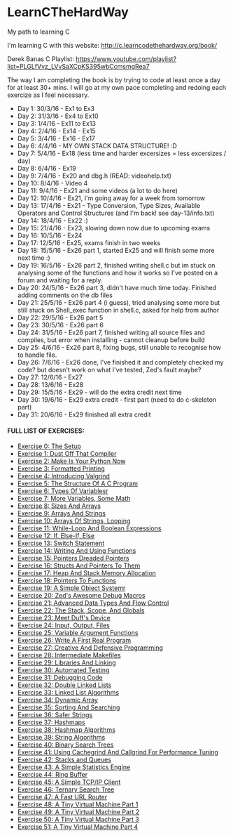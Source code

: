 # LearnCTheHardWay
My path to learning C

I'm learning C with this website: http://c.learncodethehardway.org/book/

Derek Banas C Playlist: https://www.youtube.com/playlist?list=PLGLfVvz_LVvSaXCpKS395wbCcmsmgRea7

The way I am completing the book is by trying to code at least once a day for at least 30+ mins.
I will go at my own pace completing and redoing each exercize as I feel necessary.

- Day 1: 30/3/16 - Ex1 to Ex3
- Day 2: 31/3/16 - Ex4 to Ex10
- Day 3: 1/4/16 - Ex11 to Ex13
- Day 4: 2/4/16 - Ex14 - Ex15
- Day 5: 3/4/16 - Ex16 - Ex17
- Day 6: 4/4/16 - MY OWN STACK DATA STRUCTURE! :D
- Day 7: 5/4/16 - Ex18 (less time and harder excersizes = less excersizes / day)
- Day 8: 6/4/16 - Ex19
- Day 9: 7/4/16 - Ex20 and dbg.h (READ: videohelp.txt)
- Day 10: 8/4/16 - Video 4 
- Day 11: 9/4/16 - Ex21 and some videos (a lot to do here)
- Day 12: 10/4/16 - Ex21, I'm going away for a week from tomorrow
- Day 13: 17/4/16 - Ex21 - Type Conversion, Type Sizes, Available Operators and Control Structures (and I'm back! see day-13/info.txt)
- Day 14: 18/4/16 - Ex22 :) 
- Day 15: 21/4/16 - Ex23, slowing down now due to upcoming exams
- Day 16: 10/5/16 - Ex24
- Day 17: 12/5/16 - Ex25, exams finish in two weeks
- Day 18: 15/5/16 - Ex26 part 1, started Ex25 and will finish some more next time :)
- Day 19: 16/5/16 - Ex26 part 2, finished writing shell.c but im stuck on analysing some of the functions and how it works so I've posted on a forum and waiting for a reply.
- Day 20: 24/5/16 - Ex26 part 3, didn't have much time today. Finished adding comments on the db files
- Day 21: 25/5/16 - Ex26 part 4 (i guess), tried analysing some more but still stuck on Shell_exec function in shell.c, asked for help from author 
- Day 22: 29/5/16 - Ex26 part 5
- Day 23: 30/5/16 - Ex26 part 6
- Day 24: 31/5/16 - Ex26 part 7, finished writing all source files and compiles, but error when installing - cannot cleanup before build
- Day 25: 4/6/16 - Ex26 part 8, fixing bugs, still unable to recognise how to handle file.
- Day 26: 7/6/16 - Ex26 done, I've finished it and completely checked my code? but doesn't work on what I've tested, Zed's fault maybe?
- Day 27: 12/6/16 - Ex27
- Day 28: 13/6/16 - Ex28
- Day 29: 15/5/16 - Ex29 - will do the extra credit next time
- Day 30: 19/6/16 - Ex29 extra credit - first part (need to do c-skeleton part)
- Day 31: 20/6/16 - Ex29 finished all extra credit

<h4>FULL LIST OF EXERCISES:</h4>
<ul>
<li><a href="http://c.learncodethehardway.org/book/ex0.html">Exercise 0: The Setup</a></li>
<li><a href="http://c.learncodethehardway.org/book/ex1.html">Exercise 1: Dust Off That Compiler</a></li>
<li><a href="http://c.learncodethehardway.org/book/ex2.html">Exercise 2: Make Is Your Python Now</a></li>
<li><a href="http://c.learncodethehardway.org/book/ex3.html">Exercise 3: Formatted Printing</a></li>
<li><a href="http://c.learncodethehardway.org/book/ex4.html">Exercise 4: Introducing Valgrind</a></li>
<li><a href="http://c.learncodethehardway.org/book/ex5.html">Exercise 5: The Structure Of A C Program</a></li>
<li><a href="http://c.learncodethehardway.org/book/ex6.html">Exercise 6: Types Of Variablesr</a></li>
<li><a href="http://c.learncodethehardway.org/book/ex7.html">Exercise 7: More Variables, Some Math</a></li>
<li><a href="http://c.learncodethehardway.org/book/ex8.html">Exercise 8: Sizes And Arrays</a></li>
<li><a href="http://c.learncodethehardway.org/book/ex9.html">Exercise 9: Arrays And Strings</a></li>
<li><a href="http://c.learncodethehardway.org/book/ex10.html">Exercise 10: Arrays Of Strings, Looping</a></li>
<li><a href="http://c.learncodethehardway.org/book/ex11.html">Exercise 11: While-Loop And Boolean Expressions</a></li>
<li><a href="http://c.learncodethehardway.org/book/ex12.html">Exercise 12: If, Else-If, Else</a></li>
<li><a href="http://c.learncodethehardway.org/book/ex13.html">Exercise 13: Switch Statement</a></li>
<li><a href="http://c.learncodethehardway.org/book/ex14.html">Exercise 14: Writing And Using Functions</a></li>
<li><a href="http://c.learncodethehardway.org/book/ex15.html">Exercise 15: Pointers Dreaded Pointers</a></li>
<li><a href="http://c.learncodethehardway.org/book/ex16.html">Exercise 16: Structs And Pointers To Them</a></li>
<li><a href="http://c.learncodethehardway.org/book/ex17.html">Exercise 17: Heap And Stack Memory Allocation</a></li>
<li><a href="http://c.learncodethehardway.org/book/ex18.html">Exercise 18: Pointers To Functions</a></li>
<li><a href="http://c.learncodethehardway.org/book/ex19.html">Exercise 19: A Simple Object Systemr</a></li>
<li><a href="http://c.learncodethehardway.org/book/ex20.html">Exercise 20: Zed's Awesome Debug Macros</a></li>
<li><a href="http://c.learncodethehardway.org/book/ex21.html">Exercise 21: Advanced Data Types And Flow Control</a></li>
<li><a href="http://c.learncodethehardway.org/book/ex22.html">Exercise 22: The Stack, Scope, And Globals</a></li>
<li><a href="http://c.learncodethehardway.org/book/ex23.html">Exercise 23: Meet Duff's Device</a></li>
<li><a href="http://c.learncodethehardway.org/book/ex24.html">Exercise 24: Input, Output, Files</a></li>
<li><a href="http://c.learncodethehardway.org/book/ex25.html">Exercise 25: Variable Argument Functions</a></li>
<li><a href="http://c.learncodethehardway.org/book/ex26.html">Exercise 26: Write A First Real Program</a></li>
<li><a href="http://c.learncodethehardway.org/book/ex27.html">Exercise 27: Creative And Defensive Programming</a></li>
<li><a href="http://c.learncodethehardway.org/book/ex28.html">Exercise 28: Intermediate Makefiles</a></li>
<li><a href="http://c.learncodethehardway.org/book/ex29.html">Exercise 29: Libraries And Linking</a></li>
<li><a href="http://c.learncodethehardway.org/book/ex30.html">Exercise 30: Automated Testing</a></li>
<li><a href="http://c.learncodethehardway.org/book/ex31.html">Exercise 31: Debugging Code</a></li>
<li><a href="http://c.learncodethehardway.org/book/ex32.html">Exercise 32: Double Linked Lists</a></li>
<li><a href="http://c.learncodethehardway.org/book/ex33.html">Exercise 33: Linked List Algorithms</a></li>
<li><a href="http://c.learncodethehardway.org/book/ex34.html">Exercise 34: Dynamic Array</a></li>
<li><a href="http://c.learncodethehardway.org/book/ex35.html">Exercise 35: Sorting And Searching</a></li>
<li><a href="http://c.learncodethehardway.org/book/ex36.html">Exercise 36: Safer Strings</a></li>
<li><a href="http://c.learncodethehardway.org/book/ex37.html">Exercise 37: Hashmaps</a></li>
<li><a href="http://c.learncodethehardway.org/book/ex38.html">Exercise 38: Hashmap Algorithms</a></li>
<li><a href="http://c.learncodethehardway.org/book/ex39.html">Exercise 39: String Algorithms</a></li>
<li><a href="http://c.learncodethehardway.org/book/ex40.html">Exercise 40: Binary Search Trees</a></li>
<li><a href="http://c.learncodethehardway.org/book/ex41.html">Exercise 41: Using Cachegrind And Callgrind For Performance Tuning</a></li>
<li><a href="http://c.learncodethehardway.org/book/ex42.html">Exercise 42: Stacks and Queues</a></li>
<li><a href="http://c.learncodethehardway.org/book/ex43.html">Exercise 43: A Simple Statistics Engine</a></li>
<li><a href="http://c.learncodethehardway.org/book/ex44.html">Exercise 44: Ring Buffer</a></li>
<li><a href="http://c.learncodethehardway.org/book/ex45.html">Exercise 45: A Simple TCP/IP Client</a></li>
<li><a href="http://c.learncodethehardway.org/book/ex46.html">Exercise 46: Ternary Search Tree</a></li>
<li><a href="http://c.learncodethehardway.org/book/ex47.html">Exercise 47: A Fast URL Router</a></li>
<li><a href="http://c.learncodethehardway.org/book/ex48.html">Exercise 48: A Tiny Virtual Machine Part 1</a></li>
<li><a href="http://c.learncodethehardway.org/book/ex49.html">Exercise 49: A Tiny Virtual Machine Part 2</a></li>
<li><a href="http://c.learncodethehardway.org/book/ex50.html">Exercise 50: A Tiny Virtual Machine Part 3</a></li>
<li><a href="http://c.learncodethehardway.org/book/ex51.html">Exercise 51: A Tiny Virtual Machine Part 4</a></li>
</ul>
